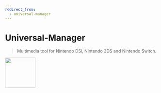 ```yaml
---
redirect_from:
  - universal-manager
---
```


# Universal-Manager

> Multimedia tool for Nintendo DSi, Nintendo 3DS and Nintendo Switch.

<img height=100px src= https://github.com/Universal-Team/Universal-Manager/raw/master/resources/Banner.png>
